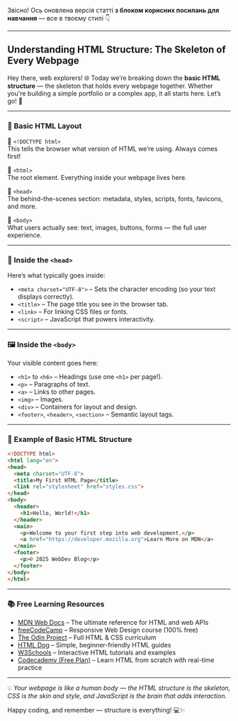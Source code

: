 Звісно! Ось оновлена версія статті **з блоком корисних посилань для навчання** — все в твоєму стилі 👇

---

## Understanding HTML Structure: The Skeleton of Every Webpage

Hey there, web explorers! 🌐 Today we’re breaking down the **basic HTML structure** — the skeleton that holds every webpage together. Whether you're building a simple portfolio or a complex app, it all starts here. Let’s go! 🚀

---

### 🧱 Basic HTML Layout

📌 `<!DOCTYPE html>`  
This tells the browser what version of HTML we’re using. Always comes first!

📌 `<html>`  
The root element. Everything inside your webpage lives here.

📌 `<head>`  
The behind-the-scenes section: metadata, styles, scripts, fonts, favicons, and more.

📌 `<body>`  
What users actually see: text, images, buttons, forms — the full user experience.

---

### 🧠 Inside the `<head>`

Here’s what typically goes inside:

- `<meta charset="UTF-8">` – Sets the character encoding (so your text displays correctly).
- `<title>` – The page title you see in the browser tab.
- `<link>` – For linking CSS files or fonts.
- `<script>` – JavaScript that powers interactivity.

---

### 🖼 Inside the `<body>`

Your visible content goes here:

- `<h1>` to `<h6>` – Headings (use one `<h1>` per page!).
- `<p>` – Paragraphs of text.
- `<a>` – Links to other pages.
- `<img>` – Images.
- `<div>` – Containers for layout and design.
- `<footer>`, `<header>`, `<section>` – Semantic layout tags.

---

### 🧪 Example of Basic HTML Structure

```html
<!DOCTYPE html>
<html lang="en">
<head>
  <meta charset="UTF-8">
  <title>My First HTML Page</title>
  <link rel="stylesheet" href="styles.css">
</head>
<body>
  <header>
    <h1>Hello, World!</h1>
  </header>
  <main>
    <p>Welcome to your first step into web development.</p>
    <a href="https://developer.mozilla.org">Learn More on MDN</a>
  </main>
  <footer>
    <p>© 2025 WebDev Blog</p>
  </footer>
</body>
</html>
```

---

### 📚 Free Learning Resources

- [MDN Web Docs](https://developer.mozilla.org/en-US/docs/Web/HTML) – The ultimate reference for HTML and web APIs  
- [freeCodeCamp](https://www.freecodecamp.org/learn/responsive-web-design/) – Responsive Web Design course (100% free)  
- [The Odin Project](https://www.theodinproject.com/paths/full-stack-javascript/courses/html-and-css) – Full HTML & CSS curriculum  
- [HTML Dog](https://www.htmldog.com/guides/html/beginner/) – Simple, beginner-friendly HTML guides  
- [W3Schools](https://www.w3schools.com/html/) – Interactive HTML tutorials and examples  
- [Codecademy (Free Plan)](https://www.codecademy.com/learn/learn-html) – Learn HTML from scratch with real-time practice  

---

💡 *Your webpage is like a human body — the HTML structure is the skeleton, CSS is the skin and style, and JavaScript is the brain that adds interaction.*

Happy coding, and remember — structure is everything! 💻✨
